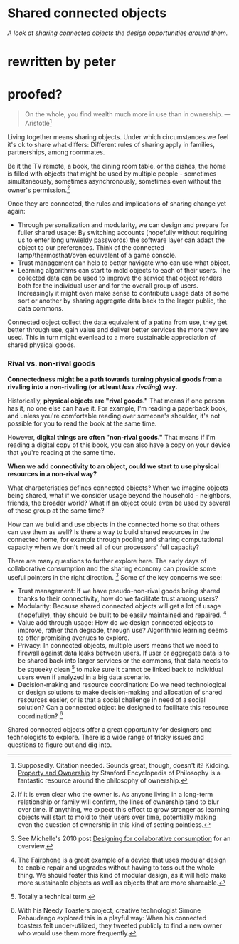 # Shared connected objects

_A look at sharing connected objects the design opportunities around them._


# rewritten by peter
# proofed?

> On the whole, you find wealth much more in use than in ownership. — Aristotle[^1]

Living together means sharing objects. Under which circumstances we feel it's ok to share what differs: Different rules of sharing apply in families, partnerships, among roommates.

Be it the TV remote, a book, the dining room table, or the dishes, the home is filled with objects that might be used by multiple people - sometimes simultaneously, sometimes asynchronously, sometimes even without the owner's permission.[^2]

Once they are connected, the rules and implications of sharing change yet again:

- Through personalization and modularity, we can design and prepare for fuller shared usage: By switching accounts (hopefully without requiring us to enter long unwieldy passwords) the software layer can adapt the object to our preferences. Think of the connected lamp/thermosthat/oven equivalent of a game console. 
- Trust management can help to better navigate who can use what object. 
- Learning algorithms can start to mold objects to each of their users. The collected data can be used to improve the service that object renders both for the individual user and for the overall group of users. Increasingly it might even make sense to contribute usage data of some sort or another by sharing aggregate data back to the larger public, the data commons.

Connected object collect the data equivalent of a patina from use, they get better through use, gain value and deliver better services the more they are used. This in turn might evenlead to a more sustainable appreciation of shared physical goods.

 
### Rival vs. non-rival goods

**Connectedness might be a path towards turning physical goods from a rivaling into a non-rivaling (or at least _less rivaling_) way.**

Historically, **physical objects are "rival goods."** That means if one person has it, no one else can have it. For example, I'm reading a paperback book, and unless you're comfortable reading over someone's shoulder, it's not possible for you to read the book at the same time. 

However, **digital things are often "non-rival goods."** That means if I'm reading a digital copy of this book, you can also have a copy on your device that you're reading at the same time. 

**When we add connectivity to an object, could we start to use physical resources in a non-rival way?**


What characteristics defines connected objects? When we imagine objects being shared, what if we consider usage beyond the household - neighbors, friends, the broader world? What if an object could even be used by several of these group at the same time?

How can we build and use objects in the connected home so that others can use them as well? Is there a way to build shared resources in the connected home, for example through pooling and sharing computational capacity when we don't need all of our processors' full capacity?


There are many questions to further explore here. The early days of collaborative consumption and the sharing economy can provide some useful pointers in the right direction. [^3] Some of the key concerns we see:

- Trust management: If we have pseudo-non-rival goods being shared thanks to their connectivity, how do we facilitate trust among users?
- Modularity: Because shared connected objects will get a lot of usage (hopefully), they should be built to be easily maintained and repaired. [^4]
- Value add through usage: How do we design connected objects to improve, rather than degrade, through use? Algorithmic learning seems to offer promising avenues to explore.
- Privacy: In connected objects, multiple users means that we need to firewall against data leaks between users. If user or aggregate data is to be shared back into larger services or the commons, that data needs to be squeeky clean [^5] to make sure it cannot be linked back to individual users even if analyzed in a big data scenario.
- Decision-making and resource coordination: Do we need technological or design solutions to make decision-making and allocation of shared resources easier, or is that a social challenge in need of a social solution? Can a connected object be designed to facilitate this resource coordination? [^6]

Shared connected objects offer a great opportunity for designers and technologists to explore. There is a wide range of tricky issues and questions to figure out and dig into. 



[^1]: Supposedly. Citation needed. Sounds great, though, doesn't it? Kidding. [Property and Ownership](http://plato.stanford.edu/entries/property/) by Stanford Encyclopedia of Philosophy is a fantastic resource around the philosophy of ownership.
[^2]: If it is even clear who the owner is. As anyone  living in a long-term relationship or family will confirm, the lines of ownership tend to blur over time. If anything, we expect this effect to grow stronger as learning objects will start to mold to their users over time, potentially making even the question of ownership in this kind of setting pointless.
[^3]: See Michelle's 2010 post [Designing for collaborative consumption](http://michellethorne.cc/2010/12/designing-for-collaborative-consumption/) for an overview.
[^4]: The [Fairphone](https://www.fairphone.com/) is a great example of a device that uses modular design to enable repair and upgrades without having to toss out the whole thing. We should foster this kind of modular design, as it will help make more sustainable objects as well as objects that are more shareable.
[^5]: Totally a technical term. 
[^6]: With his Needy Toasters project, creative technologist Simone Rebaudengo explored this in a playful way: When his connected toasters felt under-utilized, they tweeted publicly to find a new owner who would use them more frequently.
